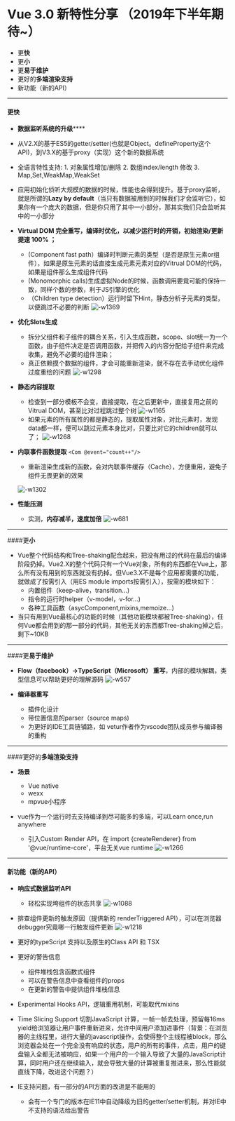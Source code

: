 # Vue 3.0 新特性分享  （2019年下半年期待~）

* 更**快**
* 更**小**
* 更**易于维护**
* 更好的**多端渲染支持**
* 新功能（新的API）


-------

#### 更**快**
* **数据监听系统的升级******
 * 从V2.X的基于ES5的getter/setter(也就是Object。defineProperty这个API)，到V3.X的基于proxy（实现）这个新的数据系统
 * 全语言特性支持:
        1. 对象属性增加/删除
        2. 数组index/length 修改
        3. Map,Set,WeakMap,WeakSet
        
 * 应用初始化侦听大规模的数据的时候，性能也会得到提升。基于proxy监听，就是所谓的**Lazy by default**（当只有数据被用到的时候我们才会监听它），如果你有一个庞大的数据，但是你只用了其中一小部分，那其实我们只会监听其中的一小部分 
        



* **Virtual DOM 完全重写，编译时优化，以减少运行时的开销，初始渲染/更新提速 100% ；**
  * (Component fast path）编译时判断元素的类型（是否是原生元素or组件），如果是原生元素的话直接生成元素元素对应的Vitrual DOM的代码，如果是组件那么生成组件代码
  * (Monomorphic calls)生成虚拟Node的时候，函数调用要竟可能的保持一致，同样个数的参数，利于JS引擎的优化
  * （Children type detection）运行时留下Hint，静态分析子元素的类型，以便跳过不必要的判断
    ![-w1369](/assets/15466964219026.jpg)
    
* **优化Slots生成**
    * 拆分父组件和子组件的耦合关系，引入生成函数，scope、slot统一为一个函数，由子组件决定是否调用函数，并把传入的内容分配给子组件来完成收集，避免不必要的组件渲染；
    * 真正依赖摸个数据的组件，才会可能重新渲染，就不存在去手动优化组件过度重绘的问题
![-w1298](/assets/15467749626441.jpg)
 
    
* **静态内容提取**
    *  检查到一部分模板不会变，直接提取，在之后更新中，直接复用之前的Vitrual DOM，甚至比对过程跳过整个树 
    ![-w1165](/assets/15467749912434.jpg)
    *  如果元素的所有属性的都是静态的，提取属性对象，对比元素时，发现data都一样，便可以跳过元素本身比对，只要比对它的children就可以了；
![-w1268](/assets/15467750422474.jpg)


* **内联事件函数提取**   `<Com @event="count++"/>`
    * 重新渲染生成新的函数，会对内联事件缓存（Cache），方便重用，避免子组件无畏更新的效果

    ![-w1302](/assets/15467750993057.jpg)


* **性能压测**
    * 实测，**内存减半，速度加倍**
     ![-w681](/assets/15467842062672.jpg)



-------

####更**小**
* Vue整个代码结构和Tree-shaking配合起来，把没有用过的代码在最后的编译阶段扔掉。Vue2.X的整个代码只有一个Vue对象，所有的东西都在Vue上，那么所有没有用到的东西就没有扔掉。但Vue3.X不是每个应用都需要的功能，就做成了按需引入（用ES module imports按需引入），按需的模块如下：
    * 内置组件（keep-alive，transition...)
    * 指令的运行时helper（v-model，v-for...)
    * 各种工具函数（asycComponent,mixins,memoize...)
* 当只有用到Vue最核心的功能的时候（其他功能模块都被Tree-shaking），任何Vue都会用到的那一部分的代码，其他无关的东西都Tree-shaking掉之后，剩下~10KB 


-------

####更**易于维护**
* **Flow（facebook）->TypeScript（Microsoft） 重写**，内部的模块解耦，类型信息可以帮助更好的理解源码
![-w557](/assets/15467800167462.jpg)

* **编译器重写**
    * 插件化设计
    * 带位置信息的parser（source maps)
    * 为更好的IDE工具链铺路，如 vetur作者作为vscode团队成员参与编译器的重构

-------

####更好的**多端渲染支持**
* **场景**
    * Vue native
    * wexx
    * mpvue小程序

    
* vue作为一个运行时去支持编译到尽可能多的多端，可以Learn once,run anywhere
    * 引入Custom Render API，在 import {createRenderer} from '@vue/runtime-core'，平台无关vue runtime
    ![-w1266](/assets/15467812232804.jpg)


-------

#### 新功能（新的API）

*  **响应式数据监听API**
    *  轻松实现垮组件的状态共享
    ![-w1088](/assets/15467815920125.jpg)

*   排查组件更新的触发原因（提供新的 renderTriggered API），可以在浏览器debugger究竟哪一行触发组件更新
![-w1218](/assets/15467817113261.jpg)

* 更好的typeScript 支持以及原生的Class API 和 TSX


* 更好的警告信息
    * 组件堆栈包含函数式组件
    * 可以在警告信息中查看组件的props
    * 在更新的警告中提供组件堆栈信息

* Experimental Hooks API，逻辑重用机制，可能取代mixins
      
* Time Slicing Support 切割JavaScript 计算，一帧一帧去处理，预留每16ms yield给浏览器让用户事件重新进来，允许中间用户添加进事件（背景：在浏览器的主线程里，进行大量的javascript操作，会使得整个主线程被block，那么浏览器会处在一个完全没有响应的状态，用户的所有的事件，点击，用户的键盘输入全都无法被响应，如果一个用户的一个输入导致了大量的JavaScript计算，同时用户还在继续输入，就会导致大量的计算被重复推进来，那么性能就直线下降，改进这个问题？）

* IE支持问题，有一部分的API方面的改进是不能用的
    * 会有一个专门的版本在IE11中自动降级为旧的getter/setter机制，并对IE中不支持的语法给出警告











